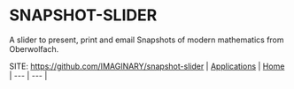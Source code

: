 # SNAPSHOT-SLIDER

 A slider to present, print and email Snapshots
 of modern mathematics from Oberwolfach.

 SITE: https://github.com/IMAGINARY/snapshot-slider
 | [Applications](https://portable-linux-apps.github.io/apps.html) | [Home](https://portable-linux-apps.github.io)
 | --- | --- |

